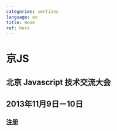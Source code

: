 ```yaml
---
categories: sections
language: en
title: Home
ref: hero
---
```


# 京JS

## 北京 Javascript 技术交流大会
## 2013年11月9日－10日

### [注册](#/注册)
